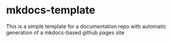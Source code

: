 # mkdocs-template
This is a simple template for a documentation repo with automatic generation of a mkdocs-based github pages site
